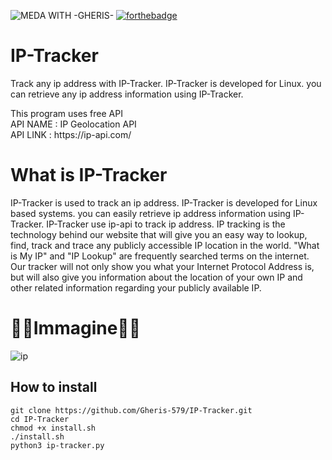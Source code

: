 ![MEDA WITH -GHERIS-](https://github.com/Gheris-579/RANSOMEWARE/assets/103877241/8680eb64-f902-496d-8d48-1b4239340c40) [![forthebadge](https://forthebadge.com/images/badges/made-with-python.svg)](https://forthebadge.com)
# IP-Tracker  
Track any ip address with IP-Tracker. IP-Tracker is developed for Linux. you can retrieve any ip address information using IP-Tracker.
<p>This program uses free API
<br/>API NAME : IP Geolocation API<br/> API LINK : https://ip-api.com/</p>

# What is IP-Tracker

IP-Tracker is used to track an ip address. IP-Tracker is developed for Linux based systems. you can easily retrieve ip address information using IP-Tracker. IP-Tracker use ip-api to track ip address. IP tracking is the technology behind our website that will give you an easy way to lookup, find, track and trace any publicly accessible IP location in the world. "What is My IP" and "IP Lookup" are frequently searched terms on the internet. Our tracker will not only show you what your Internet Protocol Address is, but will also give you information about the location of your own IP and other related information regarding your publicly available IP.


# 👨‍💻Immagine👩‍💻

![ip](https://user-images.githubusercontent.com/103877241/212124173-3165824a-e25e-4f56-b6c8-ae0aa8433242.png)

<h2>How to install</h2>

```
git clone https://github.com/Gheris-579/IP-Tracker.git
cd IP-Tracker
chmod +x install.sh
./install.sh
python3 ip-tracker.py
```
